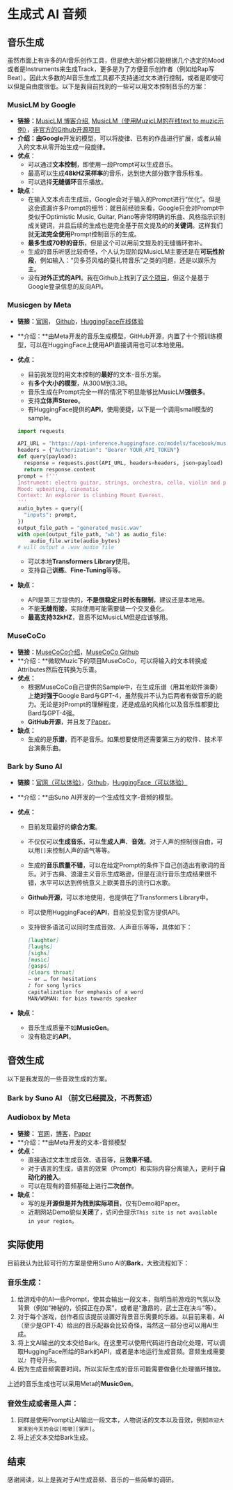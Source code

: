 # 生成式 AI 音频



## 音乐生成

虽然市面上有许多的AI音乐创作工具，但是绝大部分都只能根据几个选定的Mood或者是Instruments来生成Track，更多是为了方便音乐创作者（例如给Rap写Beat）。因此大多数的AI音乐生成工具都不支持通过文本进行控制，或者是即使可以但是自由度很低。以下是我目前找到的一些可以用文本控制音乐的方案：



### MusicLM by Google

- **链接：**[MusicLM 博客介绍](https://blog.google/technology/ai/musiclm-google-ai-test-kitchen/), [MusicLM（使用MuzicLM的在线text to muzic示例）](https://aitestkitchen.withgoogle.com/tools/music-fx)，[非官方的Github开源项目](https://github.com/lucidrains/musiclm-pytorch)
- **介绍：**由**Google**开发的模型，可以将旋律、已有的作品进行扩展，或者从输入的文本从零开始生成一段旋律。
- **优点**：
  - 可以通过**文本控制**，即使用一段Prompt可以生成音乐。
  - 最高可以生成**48kHZ采样率**的音乐，达到绝大部分数字音乐标准。
  - 可以选择**无缝循环**音乐播放。
- **缺点**：
  - 在输入文本点击生成后，Google会对于输入的Prompt进行“优化”。但是这会遗漏许多Prompt的细节：就目前经验来看，Google只会对Prompt中类似于Optimistic Music, Guitar, Piano等非常明确的乐曲、风格指示识别成关键词，并且后续的生成也是完全基于前文提及的的**关键词**。这样我们就**无法完全使用**Prompt控制音乐的生成。
  - **最多生成70秒的音乐**，但是这个可以用前文提及的无缝循环弥补。
  - 生成的音乐听感比较奇怪，个人认为现阶段MusicLM主要还是在**可玩性阶段**，例如输入：“贝多芬风格的莫扎特音乐”之类的问题，还是以娱乐为主。
  - 没有**对外正式的API**。我在Github上找到了[这个项目](https://github.com/armintum/MusicLM)，但这个是基于Google登录信息的反向API。



### Musicgen by Meta

- **链接：**[官网](https://musicgen.com)， [Github](https://github.com/facebookresearch/audiocraft/blob/main/docs/MUSICGEN.md)，[HuggingFace在线体验](https://huggingface.co/spaces/facebook/MusicGen)

- **介绍：**由Meta开发的音乐生成模型，GitHub开源，内置了十个预训练模型，可以在HuggingFace上使用API直接调用也可以本地使用。

- **优点：**

  - 目前我发现的用文本控制的**最好**的文本-音乐方案。
  - 有**多个大小的模型**，从300M到3.3B。
  - 音乐生成在Prompt完全一样的情况下明显能够比MusicLM**强很多**。
  - 支持**立体声Stereo**。
  - 有HuggingFace提供的**API**，使用便捷，以下是一个调用small模型的sample。

  ````python
  import requests
  
  API_URL = "https://api-inference.huggingface.co/models/facebook/musicgen-small"
  headers = {"Authorization": "Bearer YOUR_API_TOKEN"}
  def query(payload):
  	response = requests.post(API_URL, headers=headers, json=payload)
  	return response.content
  prompt = f'''
  Instrument: electro guitar, strings, orchestra, cello, violin and piano
  Mood: upbeating, cinematic
  Context: An explorer is climbing Mount Everest.
  '''
  audio_bytes = query({
  	"inputs": prompt,
  })
  output_file_path = "generated_music.wav"
  with open(output_file_path, "wb") as audio_file:
      audio_file.write(audio_bytes)
  # will output a .wav audio file
  ````

  - 可以本地**Transformers Library**使用。
  - 支持自己**训练**、**Fine-Tuning**等等。

- **缺点：**

  - API是第三方提供的，**不是很稳定**且**时长有限制**，建议还是本地用。
  - 不能**无缝衔接**，实际使用可能需要做一个交叉叠化。
  - **最高支持32kHZ**，音质不如MusicLM但是应该够用。



### MuseCoCo

- **链接：**[MuseCoCo介绍](https://ai-muzic.github.io/musecoco/)，[MuseCoCo Github](https://github.com/microsoft/muzic/blob/main/musecoco/README.md)
- **介绍：**微软Muzic下的项目MuseCoCo，可以将输入的文本转换成Attributes然后在转换为乐谱。
- **优点：**
  - 根据MuseCoCo自己提供的Sample中，在生成乐谱（用其他软件演奏）上**绝对强于**Google Bard与GPT-4，虽然我并不认为后两者有做音乐的能力。无论是对Prompt的理解程度，还是成品的风格化以及音乐性都要比Bard与GPT-4强。
  - **GitHub开源**，并且发了[Paper](https://doi.org/10.48550/arXiv.2306.00110)。
- **缺点：**
  - 生成的是**乐谱**，而不是音乐。如果想要使用还需要第三方的软件、技术平台演奏乐曲。



### Bark by Suno AI

- **链接：**[官网（可以体验）](https://www.suno.ai)，[Github](https://github.com/suno-ai/bark)，[HuggingFace（可以体验）](https://huggingface.co/spaces/suno/bark)

- **介绍：**由Suno AI开发的一个生成性文字-音频的模型。

- **优点：**

  - 目前发现最好的**综合方案**。

  - 不仅仅可以**生成音乐**，可以**生成人声**、**音效**。对于人声的控制很自由，可以用``[]``来控制人声的语气等等。

  - 生成的**音乐质量不错**，可以在给定Prompt的条件下自己创造出有歌词的音乐。对于古典、浪漫主义音乐生成略逊，但是在流行音乐生成结果很不错，水平可以达到传统意义上欧美音乐的流行口水歌。

  - **Github开源**，可以本地使用，也提供在了Transformers Library中。

  - 可以使用HuggingFace的**API**，目前没见到官方提供API。

  - 支持很多语法可以同时生成音效、人声音乐等等，具体如下：

    ````markdown
    [laughter]
    [laughs]
    [sighs]
    [music]
    [gasps]
    [clears throat]
    — or … for hesitations
    ♪ for song lyrics
    capitalization for emphasis of a word
    MAN/WOMAN: for bias towards speaker
    ````

- **缺点：**

  - 音乐生成质量不如**MusicGen**。
  - 没有稳定的**API**。



## 音效生成

以下是我发现的一些音效生成的方案。

 ### Bark by Suno AI （前文已经提及，不再赘述）



### Audiobox by Meta

- **链接：** [官网](http://audiobox.metademolab.com)，[博客](https://ai.meta.com/blog/audiobox-generating-audio-voice-natural-language-prompts/)，[Paper](https://ai.meta.com/research/publications/audiobox-unified-audio-generation-with-natural-language-prompts/)
- **介绍：**由Meta开发的文本-音频模型
- **优点：**
  - 直接通过文本生成音效、语音等，且**效果不错**。
  - 对于语言的生成，语言的效果（Prompt）和实际内容分离输入，更利于**自动化的接入**。
  - 可以在现有的音频基础上进行**二次创作**。
- **缺点：**
  - 写的是**开源但是并为找到实际项目**，仅有Demo和Paper。
  - 近期网站Demo貌似**关闭**了，访问会提示``This site is not available in your region``。





## 实际使用

目前我认为比较可行的方案是使用Suno AI的**Bark**，大致流程如下：



### 音乐生成：

1. 给游戏中的AI一些Prompt，使其会输出一段文本，指明当前游戏的气氛以及背景（例如“神秘的，侦探正在办案”，或者是“激昂的，武士正在决斗”等）。
2. 对于每个游戏，创作者应该提前设置好背景音乐需要的乐器。以目前来看，AI（至少是GPT-4）给出的音乐配器会比较奇怪，当然这一部分也可以用AI生成。
3. 将上文AI输出的文本交给Bark。在这里可以使用代码进行自动化处理，可以调取HuggingFace所给的Bark的API，或者是本地运行生成音频。音频生成需要以`♪ `符号开头。
4. 因为生成音频需要时间，所以实际生成的音乐可能需要做叠化处理循环播放。



上述的音乐生成也可以采用Meta的**MusicGen**。



### 音效生成或者是人声：

1. 同样是使用Prompt让AI输出一段文本，人物说话的文本以及音效，例如`欢迎大家来到今天的会议[咳嗽][掌声]`。
2. 将上述文本交给Bark生成。





## 结束

感谢阅读，以上是我对于AI生成音频、音乐的一些简单的调研。


